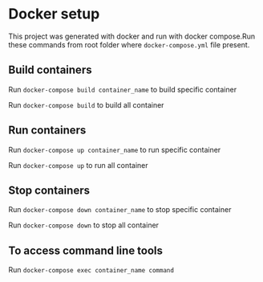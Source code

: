 # Docker setup 

This project was generated with docker and run with docker compose.Run these commands from root folder where `docker-compose.yml` file present.

## Build containers

Run `docker-compose build container_name` to build specific container

Run `docker-compose build` to build all container

## Run containers

Run `docker-compose up container_name` to run specific container

Run `docker-compose up` to run all container

## Stop containers

Run `docker-compose down container_name` to stop specific container

Run `docker-compose down` to stop all container

## To access command line tools 

Run `docker-compose exec container_name command` 